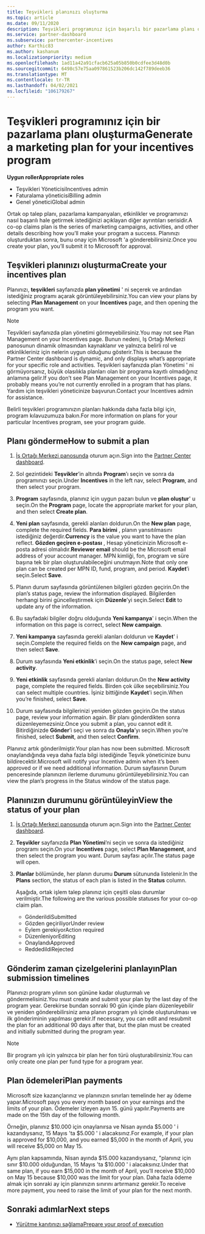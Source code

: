 ```yaml
---
title: Teşvikleri planınızı oluşturma
ms.topic: article
ms.date: 09/11/2020
description: Teşvikleri programınız için başarılı bir pazarlama planı oluşturmak üzere gerekli bilgileri toplayın ve oluşturun.
ms.service: partner-dashboard
ms.subservice: partnercenter-incentives
author: Karthic83
ms.author: kashanum
ms.localizationpriority: medium
ms.openlocfilehash: 1ad11a42a91cfacb625a05b850b0cdfee3d48d0b
ms.sourcegitcommit: 6498c57e75aa097861523b206dc142f789deeb36
ms.translationtype: MT
ms.contentlocale: tr-TR
ms.lasthandoff: 04/02/2021
ms.locfileid: "106179267"
---
```

# <a name="generate-a-marketing-plan-for-your-incentives-program"></a><span data-ttu-id="983a2-103">Teşvikleri programınız için bir pazarlama planı oluşturma</span><span class="sxs-lookup"><span data-stu-id="983a2-103">Generate a marketing plan for your incentives program</span></span>

<span data-ttu-id="983a2-104">**Uygun roller**</span><span class="sxs-lookup"><span data-stu-id="983a2-104">**Appropriate roles**</span></span>

- <span data-ttu-id="983a2-105">Teşvikleri Yöneticisi</span><span class="sxs-lookup"><span data-stu-id="983a2-105">Incentives admin</span></span>
- <span data-ttu-id="983a2-106">Faturalama yöneticisi</span><span class="sxs-lookup"><span data-stu-id="983a2-106">Billing admin</span></span>
- <span data-ttu-id="983a2-107">Genel yönetici</span><span class="sxs-lookup"><span data-stu-id="983a2-107">Global admin</span></span>

<span data-ttu-id="983a2-108">Ortak op talep planı, pazarlama kampanyaları, etkinlikler ve programınızı nasıl başarılı hale getirmek istediğinizi açıklayan diğer ayrıntıları serisidir.</span><span class="sxs-lookup"><span data-stu-id="983a2-108">A co-op claims plan is the series of marketing campaigns, activities, and other details describing how you’ll make your program a success.</span></span> <span data-ttu-id="983a2-109">Planınızı oluşturduktan sonra, bunu onay için Microsoft 'a gönderebilirsiniz.</span><span class="sxs-lookup"><span data-stu-id="983a2-109">Once you create your plan, you’ll submit it to Microsoft for approval.</span></span>

## <a name="create-your-incentives-plan"></a><span data-ttu-id="983a2-110">Teşvikleri planınızı oluşturma</span><span class="sxs-lookup"><span data-stu-id="983a2-110">Create your incentives plan</span></span>

<span data-ttu-id="983a2-111">Planınızı, **teşvikleri** sayfanızda **plan yönetimi** ' ni seçerek ve ardından istediğiniz programı açarak görüntüleyebilirsiniz.</span><span class="sxs-lookup"><span data-stu-id="983a2-111">You can view your plans by selecting **Plan Management** on your **Incentives** page, and then opening the program you want.</span></span>

>[!NOTE]
><span data-ttu-id="983a2-112">Teşvikleri sayfanızda plan yönetimi görmeyebilirsiniz.</span><span class="sxs-lookup"><span data-stu-id="983a2-112">You may not see Plan Management on your Incentives page.</span></span> <span data-ttu-id="983a2-113">Bunun nedeni, Iş Ortağı Merkezi panosunun dinamik olmasından kaynaklanır ve yalnızca belirli rol ve etkinlikleriniz için nelerin uygun olduğunu gösterir.</span><span class="sxs-lookup"><span data-stu-id="983a2-113">This is because the Partner Center dashboard is dynamic, and only displays what’s appropriate for your specific role and activities.</span></span> <span data-ttu-id="983a2-114">Teşvikleri sayfanızda plan Yönetimi ' ni görmüyorsanız, büyük olasılıkla planları olan bir programa kayıtlı olmadığınız anlamına gelir.</span><span class="sxs-lookup"><span data-stu-id="983a2-114">If you don’t see Plan Management on your Incentives page, it probably means you’re not currently enrolled in a program that has plans.</span></span> <span data-ttu-id="983a2-115">Yardım için teşvikleri yöneticinize başvurun.</span><span class="sxs-lookup"><span data-stu-id="983a2-115">Contact your Incentives admin for assistance.</span></span>

<span data-ttu-id="983a2-116">Belirli teşvikleri programınızın planları hakkında daha fazla bilgi için, program kılavuzumuza bakın.</span><span class="sxs-lookup"><span data-stu-id="983a2-116">For more information on plans for your particular Incentives program, see your program guide.</span></span>

## <a name="how-to-submit-a-plan"></a><span data-ttu-id="983a2-117">Planı gönderme</span><span class="sxs-lookup"><span data-stu-id="983a2-117">How to submit a plan</span></span>

1. <span data-ttu-id="983a2-118">[İş Ortağı Merkezi panosunda](https://partner.microsoft.com/dashboard/) oturum açın.</span><span class="sxs-lookup"><span data-stu-id="983a2-118">Sign into the [Partner Center dashboard](https://partner.microsoft.com/dashboard/).</span></span>

2. <span data-ttu-id="983a2-119">Sol gezintideki **Teşvikler**’in altında **Program**’ı seçin ve sonra da programınızı seçin.</span><span class="sxs-lookup"><span data-stu-id="983a2-119">Under **Incentives** in the left nav, select **Program**, and then select your program.</span></span> 

3. <span data-ttu-id="983a2-120">**Program** sayfasında, planınız için uygun pazarı bulun ve **plan oluştur**' u seçin.</span><span class="sxs-lookup"><span data-stu-id="983a2-120">On the **Program** page, locate the appropriate market for your plan, and then select **Create plan**.</span></span> 

4. <span data-ttu-id="983a2-121">**Yeni plan** sayfasında, gerekli alanları doldurun.</span><span class="sxs-lookup"><span data-stu-id="983a2-121">On the **New plan** page, complete the required fields.</span></span> <span data-ttu-id="983a2-122">**Para birimi** , planın yansıtılmasını istediğiniz değerdir.</span><span class="sxs-lookup"><span data-stu-id="983a2-122">**Currency** is the value you want to have the plan reflect.</span></span> <span data-ttu-id="983a2-123">**Gözden geçiren e-postası** , Hesap yöneticinizin Microsoft e-posta adresi olmalıdır.</span><span class="sxs-lookup"><span data-stu-id="983a2-123">**Reviewer email** should be the Microsoft email address of your account manager.</span></span> <span data-ttu-id="983a2-124">MPN kimliği, fon, program ve süre başına tek bir plan oluşturulabileceğini unutmayın.</span><span class="sxs-lookup"><span data-stu-id="983a2-124">Note that only one plan can be created per MPN ID, fund, program, and period.</span></span> <span data-ttu-id="983a2-125">**Kaydet**’i seçin.</span><span class="sxs-lookup"><span data-stu-id="983a2-125">Select **Save**.</span></span>

5. <span data-ttu-id="983a2-126">Planın durum sayfasında görüntülenen bilgileri gözden geçirin.</span><span class="sxs-lookup"><span data-stu-id="983a2-126">On the plan’s status page, review the information displayed.</span></span> <span data-ttu-id="983a2-127">Bilgilerden herhangi birini güncelleştirmek için **Düzenle**’yi seçin.</span><span class="sxs-lookup"><span data-stu-id="983a2-127">Select **Edit** to update any of the information.</span></span>

6. <span data-ttu-id="983a2-128">Bu sayfadaki bilgiler doğru olduğunda **Yeni kampanya**' i seçin.</span><span class="sxs-lookup"><span data-stu-id="983a2-128">When the information on this page is correct, select **New campaign**.</span></span>

7. <span data-ttu-id="983a2-129">**Yeni kampanya** sayfasında gerekli alanları doldurun ve **Kaydet**' i seçin.</span><span class="sxs-lookup"><span data-stu-id="983a2-129">Complete the required fields on the **New campaign** page, and then select **Save**.</span></span>

8. <span data-ttu-id="983a2-130">Durum sayfasında **Yeni etkinlik**’i seçin.</span><span class="sxs-lookup"><span data-stu-id="983a2-130">On the status page, select **New activity**.</span></span> 

9. <span data-ttu-id="983a2-131">**Yeni etkinlik** sayfasında gerekli alanları doldurun.</span><span class="sxs-lookup"><span data-stu-id="983a2-131">On the **New activity** page, complete the required fields.</span></span> <span data-ttu-id="983a2-132">Birden çok ülke seçebilirsiniz.</span><span class="sxs-lookup"><span data-stu-id="983a2-132">You can select multiple countries.</span></span> <span data-ttu-id="983a2-133">İşiniz bittiğinde **Kaydet**'i seçin.</span><span class="sxs-lookup"><span data-stu-id="983a2-133">When you’re finished, select **Save**.</span></span> 

10. <span data-ttu-id="983a2-134">Durum sayfasında bilgilerinizi yeniden gözden geçirin.</span><span class="sxs-lookup"><span data-stu-id="983a2-134">On the status page, review your information again.</span></span> <span data-ttu-id="983a2-135">Bir planı gönderdikten sonra düzenleyemezsiniz.</span><span class="sxs-lookup"><span data-stu-id="983a2-135">Once you submit a plan, you cannot edit it.</span></span> <span data-ttu-id="983a2-136">Bitirdiğinizde **Gönder**’i seçi ve sonra da **Onayla**’yı seçin.</span><span class="sxs-lookup"><span data-stu-id="983a2-136">When you’re finished, select **Submit**, and then select **Confirm**.</span></span>

<span data-ttu-id="983a2-137">Planınız artık gönderilmiştir.</span><span class="sxs-lookup"><span data-stu-id="983a2-137">Your plan has now been submitted.</span></span> <span data-ttu-id="983a2-138">Microsoft onaylandığında veya daha fazla bilgi istediğinde Teşvik yöneticinize bunu bildirecektir.</span><span class="sxs-lookup"><span data-stu-id="983a2-138">Microsoft will notify your Incentive admin when it’s been approved or if we need additional information.</span></span> <span data-ttu-id="983a2-139">Durum sayfasının Durum penceresinde planınızın ilerleme durumunu görüntüleyebilirsiniz.</span><span class="sxs-lookup"><span data-stu-id="983a2-139">You can view the plan’s progress in the Status window of the status page.</span></span>

## <a name="view-the-status-of-your-plan"></a><span data-ttu-id="983a2-140">Planınızın durumunu görüntüleyin</span><span class="sxs-lookup"><span data-stu-id="983a2-140">View the status of your plan</span></span>

1. <span data-ttu-id="983a2-141">[İş Ortağı Merkezi panosunda](https://partner.microsoft.com/dashboard/) oturum açın.</span><span class="sxs-lookup"><span data-stu-id="983a2-141">Sign into the [Partner Center dashboard](https://partner.microsoft.com/dashboard/).</span></span>

2. <span data-ttu-id="983a2-142">**Teşvikler** sayfanızda **Plan Yönetimi**’ni seçin ve sonra da istediğiniz programı seçin.</span><span class="sxs-lookup"><span data-stu-id="983a2-142">On your **Incentives** page, select **Plan Management**, and then select the program you want.</span></span> <span data-ttu-id="983a2-143">Durum sayfası açılır.</span><span class="sxs-lookup"><span data-stu-id="983a2-143">The status page will open.</span></span>

3. <span data-ttu-id="983a2-144">**Planlar** bölümünde, her planın durumu **Durum** sütununda listelenir.</span><span class="sxs-lookup"><span data-stu-id="983a2-144">In the **Plans** section, the status of each plan is listed in the **Status** column.</span></span>

   <span data-ttu-id="983a2-145">Aşağıda, ortak işlem talep planınız için çeşitli olası durumlar verilmiştir.</span><span class="sxs-lookup"><span data-stu-id="983a2-145">The following are the various possible statuses for your co-op claim plan.</span></span>

   - <span data-ttu-id="983a2-146">Gönderildi</span><span class="sxs-lookup"><span data-stu-id="983a2-146">Submitted</span></span>
   - <span data-ttu-id="983a2-147">Gözden geçiriliyor</span><span class="sxs-lookup"><span data-stu-id="983a2-147">Under review</span></span>
   - <span data-ttu-id="983a2-148">Eylem gerekiyor</span><span class="sxs-lookup"><span data-stu-id="983a2-148">Action required</span></span>
   - <span data-ttu-id="983a2-149">Düzenleniyor</span><span class="sxs-lookup"><span data-stu-id="983a2-149">Editing</span></span>
   - <span data-ttu-id="983a2-150">Onaylandı</span><span class="sxs-lookup"><span data-stu-id="983a2-150">Approved</span></span>
   - <span data-ttu-id="983a2-151">Reddedildi</span><span class="sxs-lookup"><span data-stu-id="983a2-151">Rejected</span></span>

## <a name="plan-submission-timelines"></a><span data-ttu-id="983a2-152">Gönderim zaman çizelgelerini planlayın</span><span class="sxs-lookup"><span data-stu-id="983a2-152">Plan submission timelines</span></span>

<span data-ttu-id="983a2-153">Planınızı program yılının son gününe kadar oluşturmalı ve göndermelisiniz.</span><span class="sxs-lookup"><span data-stu-id="983a2-153">You must create and submit your plan by the last day of the program year.</span></span> <span data-ttu-id="983a2-154">Gerekirse bundan sonraki 90 gün içinde planı düzenleyebilir ve yeniden gönderebilirsiniz ama planın program yılı içinde oluşturulması ve ilk gönderiminin yapılması gerekir.</span><span class="sxs-lookup"><span data-stu-id="983a2-154">If necessary, you can edit and resubmit the plan for an additional 90 days after that, but the plan must be created and initially submitted during the program year.</span></span>

>[!NOTE]
> <span data-ttu-id="983a2-155">Bir program yılı için yalnızca bir plan her fon türü oluşturabilirsiniz.</span><span class="sxs-lookup"><span data-stu-id="983a2-155">You can only create one plan per fund type for a program year.</span></span>

## <a name="plan-payments"></a><span data-ttu-id="983a2-156">Plan ödemeleri</span><span class="sxs-lookup"><span data-stu-id="983a2-156">Plan payments</span></span>

<span data-ttu-id="983a2-157">Microsoft size kazançlarınız ve planınızın sınırları temelinde her ay ödeme yapar.</span><span class="sxs-lookup"><span data-stu-id="983a2-157">Microsoft pays you every month based on your earnings and the limits of your plan.</span></span> <span data-ttu-id="983a2-158">Ödemeler izleyen ayın 15. günü yapılır.</span><span class="sxs-lookup"><span data-stu-id="983a2-158">Payments are made on the 15th day of the following month.</span></span>

<span data-ttu-id="983a2-159">Örneğin, planınız $10.000 için onaylanırsa ve Nisan ayında $5.000 ' i kazandıysanız, 15 Mayıs 'ta $5.000 ' i alacaksınız.</span><span class="sxs-lookup"><span data-stu-id="983a2-159">For example, if your plan is approved for $10,000, and you earned $5,000 in the month of April, you will receive $5,000 on May 15.</span></span>

<span data-ttu-id="983a2-160">Aynı plan kapsamında, Nisan ayında $15.000 kazandıysanız, "planınız için sınır $10.000 olduğundan, 15 Mayıs 'ta $10.000 ' i alacaksınız.</span><span class="sxs-lookup"><span data-stu-id="983a2-160">Under that same plan, if you earn $15,000 in the month of April, you’ll receive $10,000 on May 15 because $10,000 was the limit for your plan.</span></span> <span data-ttu-id="983a2-161">Daha fazla ödeme almak için sonraki ay için planınızın sınırını artırmanız gerekir.</span><span class="sxs-lookup"><span data-stu-id="983a2-161">To receive more payment, you need to raise the limit of your plan for the next month.</span></span>

## <a name="next-steps"></a><span data-ttu-id="983a2-162">Sonraki adımlar</span><span class="sxs-lookup"><span data-stu-id="983a2-162">Next steps</span></span>

- [<span data-ttu-id="983a2-163">Yürütme kanıtınızı sağlama</span><span class="sxs-lookup"><span data-stu-id="983a2-163">Prepare your proof of execution</span></span>](incentives-prepare-your-proof-of-execution.md)
